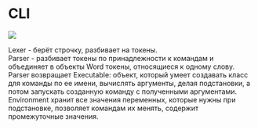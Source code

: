 # CLI
<img src="https://github.com/MariEliseeva/SoftwareDesign/blob/hw1-cli/architecture.png">

Lexer - берёт строчку, разбивает на токены.<br>
Parser - разбивает токены по принадлежности к командам и объединяет в объекты Word токены, относящиеся к одному слову. <br> 
Parser возвращает Executable: объект, который умеет создавать класс для команды по ее имени, вычислять аргументы, делая подстановки, а потом запускать созданную команду с полученными аргументами.<br>
Environment хранит все значения переменных, которые нужны при подстановке, позволяет командам их менять, содержит промежуточные значения.
